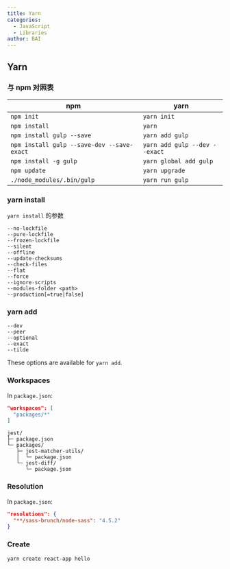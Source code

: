 ```yaml
---
title: Yarn
categories:
  - JavaScript
  - Libraries
author: BAI
---
```


## Yarn

### 与 npm 对照表

| npm                                        | yarn                          |
| ------------------------------------------ | ----------------------------- |
| `npm init`                                 | `yarn init`                   |
| `npm install`                              | `yarn`                        |
| `npm install gulp --save`                  | `yarn add gulp`               |
| `npm install gulp --save-dev --save-exact` | `yarn add gulp --dev --exact` |
| `npm install -g gulp`                      | `yarn global add gulp`        |
| `npm update`                               | `yarn upgrade`                |
| `./node_modules/.bin/gulp`                 | `yarn run gulp`               |

### yarn install

`yarn install` 的参数

```shell
--no-lockfile
--pure-lockfile
--frozen-lockfile
--silent
--offline
--update-checksums
--check-files
--flat
--force
--ignore-scripts
--modules-folder <path>
--production[=true|false]
```

### yarn add

```shell
--dev
--peer
--optional
--exact
--tilde
```

These options are available for `yarn add`.

### Workspaces

In `package.json`:

```json
"workspaces": [
  "packages/*"
]
```

```text
jest/
├─ package.json
└─ packages/
   ├─ jest-matcher-utils/
   │  └─ package.json
   └─ jest-diff/
      └─ package.json
```

### Resolution

In `package.json`:

```json
"resolutions": {
  "**/sass-brunch/node-sass": "4.5.2"
}
```

### Create

```bash
yarn create react-app hello
```
